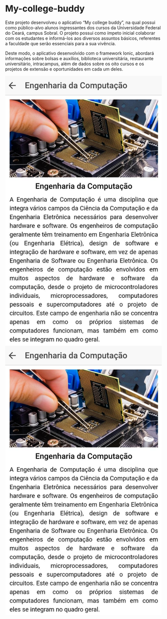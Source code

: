 # My-college-buddy
Este projeto desenvolveu o aplicativo “My college buddy”, na qual possui como público-alvo
alunos ingressantes dos cursos da Universidade Federal do Ceará, campus Sobral. O projeto
possui como ímpeto inicial colaborar com os estudantes e informá-los aos diversos assuntos
básicos, referentes a faculdade que serão essenciais para a sua vivência.


Deste modo, o aplicativo desenvolvido com o framework Ionic, abordará
informações sobre bolsas e auxílios, biblioteca universitária, restaurante universitário,
intracampus, além de dados sobre os oito cursos e os projetos de extensão e oportunidades
em cada um deles.

![Img1](img/img1.jpg) ![Img1](img/img1.jpg)
